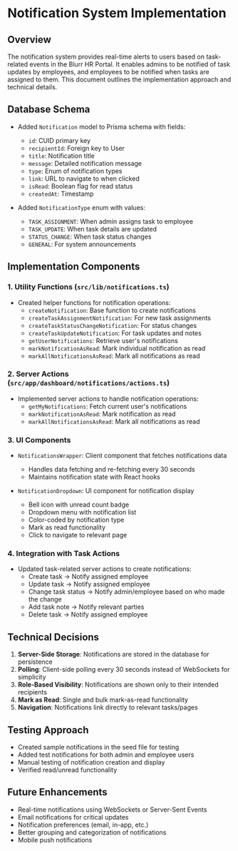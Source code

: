 # Notification System Implementation

## Overview

The notification system provides real-time alerts to users based on task-related events in the Blurr HR Portal. It enables admins to be notified of task updates by employees, and employees to be notified when tasks are assigned to them. This document outlines the implementation approach and technical details.

## Database Schema

- Added `Notification` model to Prisma schema with fields:

  - `id`: CUID primary key
  - `recipientId`: Foreign key to User
  - `title`: Notification title
  - `message`: Detailed notification message
  - `type`: Enum of notification types
  - `link`: URL to navigate to when clicked
  - `isRead`: Boolean flag for read status
  - `createdAt`: Timestamp

- Added `NotificationType` enum with values:
  - `TASK_ASSIGNMENT`: When admin assigns task to employee
  - `TASK_UPDATE`: When task details are updated
  - `STATUS_CHANGE`: When task status changes
  - `GENERAL`: For system announcements

## Implementation Components

### 1. Utility Functions (`src/lib/notifications.ts`)

- Created helper functions for notification operations:
  - `createNotification`: Base function to create notifications
  - `createTaskAssignmentNotification`: For new task assignments
  - `createTaskStatusChangeNotification`: For status changes
  - `createTaskUpdateNotification`: For task updates and notes
  - `getUserNotifications`: Retrieve user's notifications
  - `markNotificationAsRead`: Mark individual notification as read
  - `markAllNotificationsAsRead`: Mark all notifications as read

### 2. Server Actions (`src/app/dashboard/notifications/actions.ts`)

- Implemented server actions to handle notification operations:
  - `getMyNotifications`: Fetch current user's notifications
  - `markNotificationAsRead`: Mark notification as read
  - `markAllNotificationsAsRead`: Mark all notifications as read

### 3. UI Components

- `NotificationsWrapper`: Client component that fetches notifications data

  - Handles data fetching and re-fetching every 30 seconds
  - Maintains notification state with React hooks

- `NotificationDropdown`: UI component for notification display
  - Bell icon with unread count badge
  - Dropdown menu with notification list
  - Color-coded by notification type
  - Mark as read functionality
  - Click to navigate to relevant page

### 4. Integration with Task Actions

- Updated task-related server actions to create notifications:
  - Create task → Notify assigned employee
  - Update task → Notify assigned employee
  - Change task status → Notify admin/employee based on who made the change
  - Add task note → Notify relevant parties
  - Delete task → Notify assigned employee

## Technical Decisions

1. **Server-Side Storage**: Notifications are stored in the database for persistence
2. **Polling**: Client-side polling every 30 seconds instead of WebSockets for simplicity
3. **Role-Based Visibility**: Notifications are shown only to their intended recipients
4. **Mark as Read**: Single and bulk mark-as-read functionality
5. **Navigation**: Notifications link directly to relevant tasks/pages

## Testing Approach

- Created sample notifications in the seed file for testing
- Added test notifications for both admin and employee users
- Manual testing of notification creation and display
- Verified read/unread functionality

## Future Enhancements

- Real-time notifications using WebSockets or Server-Sent Events
- Email notifications for critical updates
- Notification preferences (email, in-app, etc.)
- Better grouping and categorization of notifications
- Mobile push notifications
